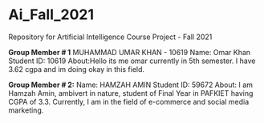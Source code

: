 # Ai_Fall_2021
Repository for Artificial Intelligence Course Project - Fall 2021

**Group Member # 1**
MUHAMMAD UMAR KHAN - 10619
Name: Omar Khan
Student ID: 10619
About:Hello its me omar currently in 5th semester. I have 3.62 cgpa and im doing okay in this field.

**Group Member # 2:**
Name: HAMZAH AMIN
Student ID: 59672
About: I am Hamzah Amin, ambivert in nature, student of Final Year in PAFKIET having CGPA of 3.3. Currently, I am in the field of e-commerce and social media marketing.  
